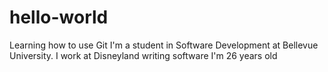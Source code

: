 # hello-world
Learning how to use Git
I'm a student in Software Development at Bellevue University.
I work at Disneyland writing software
I'm 26 years old
